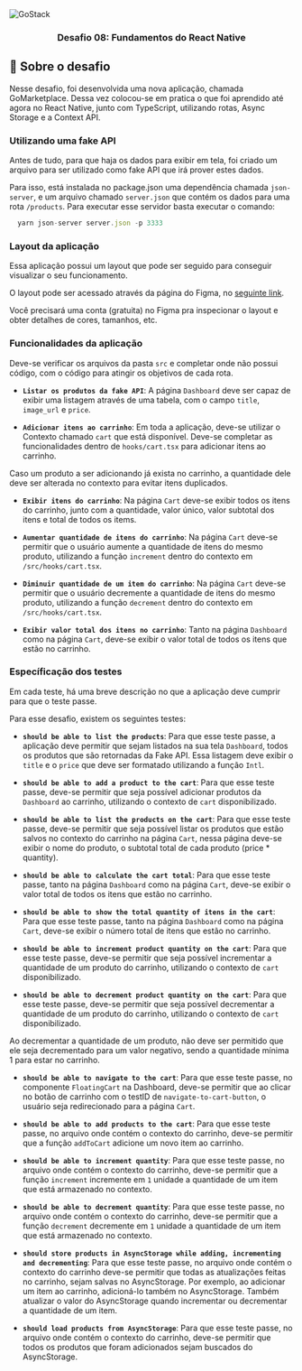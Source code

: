 <img alt="GoStack" src="https://storage.googleapis.com/golden-wind/bootcamp-gostack/header-desafios.png" />

<h3 align="center">
  Desafio 08: Fundamentos do React Native
</h3>

## :rocket: Sobre o desafio

Nesse desafio, foi desenvolvida uma nova aplicação, chamada GoMarketplace. Dessa vez colocou-se em pratica o que foi aprendido até agora no React Native, junto com TypeScript, utilizando rotas, Async Storage e a Context API.

### Utilizando uma fake API

Antes de tudo, para que haja os dados para exibir em tela, foi criado um arquivo para ser utilizado como fake API que irá prover estes dados.

Para isso, está instalada no package.json uma dependência chamada `json-server`, e um arquivo chamado `server.json` que contém os dados para uma rota `/products`. Para executar esse servidor basta executar o comando:

```js
  yarn json-server server.json -p 3333
```

### Layout da aplicação

Essa aplicação possui um layout que pode ser seguido para conseguir visualizar o seu funcionamento.

O layout pode ser acessado através da página do Figma, no [seguinte link](https://www.figma.com/file/VgK3hsmyGbqiGu9FdqfUzF/GoMarketplace?node-id=0%3A1).

Você precisará uma conta (gratuita) no Figma pra inspecionar o layout e obter detalhes de cores, tamanhos, etc.

### Funcionalidades da aplicação

Deve-se verificar os arquivos da pasta `src` e completar onde não possui código, com o código para atingir os objetivos de cada rota.

- **`Listar os produtos da fake API`**: A página `Dashboard` deve ser capaz de exibir uma listagem através de uma tabela, com o campo `title`, `image_url` e `price`.

- **`Adicionar itens ao carrinho`**: Em toda a aplicação, deve-se utilizar o Contexto chamado `cart` que está disponível. Deve-se completar as funcionalidades dentro de `hooks/cart.tsx` para adicionar itens ao carrinho.

Caso um produto a ser adicionando já exista no carrinho, a quantidade dele deve ser alterada no contexto para evitar itens duplicados.

- **`Exibir itens do carrinho`**: Na página `Cart` deve-se exibir todos os itens do carrinho, junto com a quantidade, valor único, valor subtotal dos itens e total de todos os items.

- **`Aumentar quantidade de itens do carrinho`**: Na página `Cart` deve-se permitir que o usuário aumente a quantidade de itens do mesmo produto, utilizando a função `increment` dentro do contexto em `/src/hooks/cart.tsx`.

- **`Diminuir quantidade de um item do carrinho`**: Na página `Cart` deve-se permitir que o usuário decremente a quantidade de itens do mesmo produto, utilizando a função `decrement` dentro do contexto em `/src/hooks/cart.tsx`.

- **`Exibir valor total dos itens no carrinho`**: Tanto na página `Dashboard` como na página `Cart`, deve-se exibir o valor total de todos os itens que estão no carrinho.

### Específicação dos testes

Em cada teste, há uma breve descrição no que a aplicação deve cumprir para que o teste passe.

Para esse desafio, existem os seguintes testes:

- **`should be able to list the products`**: Para que esse teste passe, a aplicação deve permitir que sejam listados na sua tela `Dashboard`, todos os produtos que são retornadas da Fake API. Essa listagem deve exibir o `title` e o `price` que deve ser formatado utilizando a função `Intl`.

- **`should be able to add a product to the cart`**: Para que esse teste passe, deve-se permitir que seja possível adicionar produtos da `Dashboard` ao carrinho, utilizando o contexto de `cart` disponibilizado.

- **`should be able to list the products on the cart`**: Para que esse teste passe, deve-se permitir que seja possível listar os produtos que estão salvos no contexto do carrinho na página `Cart`, nessa página deve-se exibir o nome do produto, o subtotal total de cada produto (price \* quantity).

- **`should be able to calculate the cart total`**: Para que esse teste passe, tanto na página `Dashboard` como na página `Cart`, deve-se exibir o valor total de todos os itens que estão no carrinho.

- **`should be able to show the total quantity of itens in the cart`**: Para que esse teste passe, tanto na página `Dashboard` como na página `Cart`, deve-se exibir o número total de itens que estão no carrinho.

- **`should be able to increment product quantity on the cart`**: Para que esse teste passe, deve-se permitir que seja possível incrementar a quantidade de um produto do carrinho, utilizando o contexto de `cart` disponibilizado.

- **`should be able to decrement product quantity on the cart`**: Para que esse teste passe, deve-se permitir que seja possível decrementar a quantidade de um produto do carrinho, utilizando o contexto de `cart` disponibilizado.

Ao decrementar a quantidade de um produto, não deve ser permitido que ele seja decrementado para um valor negativo, sendo a quantidade mínima 1 para estar no carrinho.

- **`should be able to navigate to the cart`**: Para que esse teste passe, no componente `FloatingCart` na Dashboard, deve-se permitir que ao clicar no botão de carrinho com o testID de `navigate-to-cart-button`, o usuário seja redirecionado para a página `Cart`.

- **`should be able to add products to the cart`**: Para que esse teste passe, no arquivo onde contém o contexto do carrinho, deve-se permitir que a função `addToCart` adicione um novo item ao carrinho.

- **`should be able to increment quantity`**: Para que esse teste passe, no arquivo onde contém o contexto do carrinho, deve-se permitir que a função `increment` incremente em `1` unidade a quantidade de um item que está armazenado no contexto.

- **`should be able to decrement quantity`**: Para que esse teste passe, no arquivo onde contém o contexto do carrinho, deve-se permitir que a função `decrement` decremente em `1` unidade a quantidade de um item que está armazenado no contexto.

- **`should store products in AsyncStorage while adding, incrementing and decrementing`**: Para que esse teste passe, no arquivo onde contém o contexto do carrinho deve-se permitir que todas as atualizações feitas no carrinho, sejam salvas no AsyncStorage. Por exemplo, ao adicionar um item ao carrinho, adicioná-lo também no AsyncStorage. Também atualizar o valor do AsyncStorage quando incrementar ou decrementar a quantidade de um item.

- **`should load products from AsyncStorage`**: Para que esse teste passe, no arquivo onde contém o contexto do carrinho, deve-se permitir que todos os produtos que foram adicionados sejam buscados do AsyncStorage.
